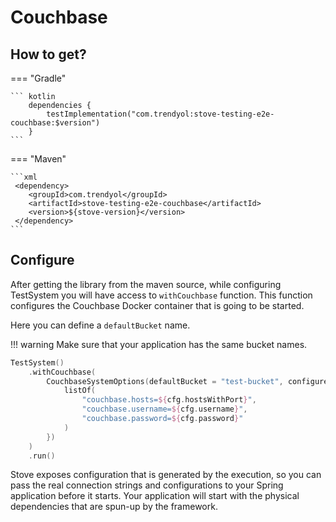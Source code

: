 # Couchbase

## How to get?

=== "Gradle"

    ``` kotlin
        dependencies {
            testImplementation("com.trendyol:stove-testing-e2e-couchbase:$version")
        }
    ```

=== "Maven"

    ```xml
     <dependency>
        <groupId>com.trendyol</groupId>
        <artifactId>stove-testing-e2e-couchbase</artifactId>
        <version>${stove-version}</version>
     </dependency>
    ```

## Configure

After getting the library from the maven source, while configuring TestSystem you will have access to `withCouchbase` function.
This function configures the Couchbase Docker container that is going to be started.

Here you can define a `defaultBucket` name. 

!!! warning
    Make sure that your application has the same bucket names.

```kotlin
TestSystem()
    .withCouchbase(
        CouchbaseSystemOptions(defaultBucket = "test-bucket", configureExposedConfiguration = { cfg ->
            listOf(
                "couchbase.hosts=${cfg.hostsWithPort}",
                "couchbase.username=${cfg.username}",
                "couchbase.password=${cfg.password}"
            )
        })
    )
    .run()
```

Stove exposes configuration that is generated by the execution,
so you can pass the real connection strings and configurations to your Spring application before it starts.
Your application will start with the physical dependencies that are spun-up by the framework.
